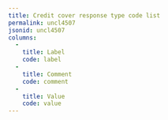 ```yaml
---
title: Credit cover response type code list
permalink: uncl4507
jsonid: uncl4507
columns:
  - 
    title: Label
    code: label
  - 
    title: Comment
    code: comment
  - 
    title: Value
    code: value
---
```

